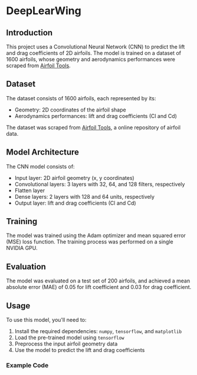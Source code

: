 # DeepLearWing

## Introduction

This project uses a Convolutional Neural Network (CNN) to predict the lift and drag coefficients of 2D airfoils. The model is trained on a dataset of 1600 airfoils, whose geometry and aerodynamics performances were scraped from [Airfoil Tools](http://airfoiltools.com/).

## Dataset

The dataset consists of 1600 airfoils, each represented by its:

* Geometry: 2D coordinates of the airfoil shape
* Aerodynamics performances: lift and drag coefficients (Cl and Cd)

The dataset was scraped from [Airfoil Tools](http://airfoiltools.com/), a online repository of airfoil data.

## Model Architecture

The CNN model consists of:

* Input layer: 2D airfoil geometry (x, y coordinates)
* Convolutional layers: 3 layers with 32, 64, and 128 filters, respectively
* Flatten layer
* Dense layers: 2 layers with 128 and 64 units, respectively
* Output layer: lift and drag coefficients (Cl and Cd)

## Training

The model was trained using the Adam optimizer and mean squared error (MSE) loss function. The training process was performed on a single NVIDIA GPU.

## Evaluation

The model was evaluated on a test set of 200 airfoils, and achieved a mean absolute error (MAE) of 0.05 for lift coefficient and 0.03 for drag coefficient.

## Usage

To use this model, you'll need to:

1. Install the required dependencies: `numpy`, `tensorflow`, and `matplotlib`
2. Load the pre-trained model using `tensorflow`
3. Preprocess the input airfoil geometry data
4. Use the model to predict the lift and drag coefficients

### Example Code
